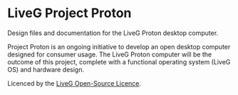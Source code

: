# LiveG Project Proton
Design files and documentation for the LiveG Proton desktop computer.

Project Proton is an ongoing initiative to develop an open desktop computer designed for consumer usage. The LiveG Proton computer will be the outcome of this project, complete with a functional operating system (LiveG OS) and hardware design.

Licenced by the [LiveG Open-Source Licence](LICENCE.md).
